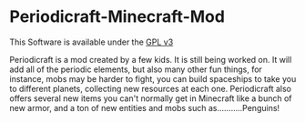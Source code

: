 Periodicraft-Minecraft-Mod
==========================

This Software is available under the [GPL v3](http://www.gnu.org/licenses/gpl.html)

Periodicraft is a mod created by a few kids. It is still being worked on. It will add all of the periodic elements, but also many other fun things, for instance, mobs may be harder to fight, you can build spaceships to take you to different planets, collecting new resources at each one.
Periodicraft also offers several new items you can't normally get in Minecraft like a bunch of new armor, and a ton of new entities and mobs such as...........Penguins!


